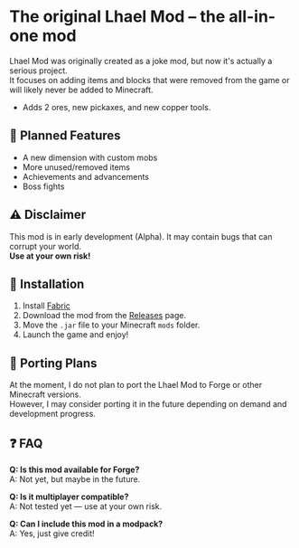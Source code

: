 # The original Lhael Mod – the all-in-one mod

Lhael Mod was originally created as a joke mod, but now it's actually a serious project.  
It focuses on adding items and blocks that were removed from the game or will likely never be added to Minecraft.

- Adds 2 ores, new pickaxes, and new copper tools.

## 🔮 Planned Features

- A new dimension with custom mobs
- More unused/removed items
- Achievements and advancements
- Boss fights

## ⚠️ Disclaimer

This mod is in early development (Alpha). It may contain bugs that can corrupt your world.  
**Use at your own risk!**

## 🔧 Installation

1. Install [Fabric](https://fabricmc.net/)
2. Download the mod from the [Releases]([https://github.com/davialmeida04/Lhael_Mod/releases]) page.
3. Move the `.jar` file to your Minecraft `mods` folder.
4. Launch the game and enjoy!

## 🔄 Porting Plans

At the moment, I do not plan to port the Lhael Mod to Forge or other Minecraft versions.  
However, I may consider porting it in the future depending on demand and development progress.

## ❓ FAQ

**Q: Is this mod available for Forge?**  
A: Not yet, but maybe in the future.

**Q: Is it multiplayer compatible?**  
A: Not tested yet — use at your own risk.

**Q: Can I include this mod in a modpack?**  
A: Yes, just give credit!

